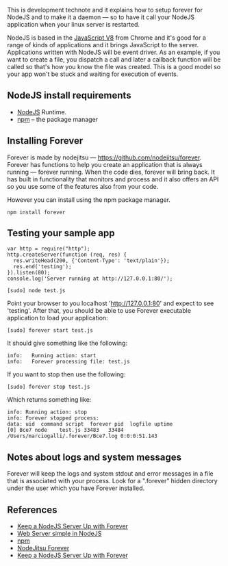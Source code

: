 This is  development technote and it explains how to setup forever for NodeJS and to make it a daemon — so to have it call your NodeJS application when your linux server is restarted. 

NodeJS is based in the [JavaScript V8](http://code.google.com/p/V8) from Chrome and it's good for a range of kinds of applications and it brings JavaScript to the server. Applications written with NodeJS will be event driver. As an example, if you want to create a file, you dispatch a call and later a callback function will be called so that's how you know the file was created. This is a good model so your app won't be stuck and waiting for execution of events.

## NodeJS install requirements 

<ul>
<li><a href='http://nodejs.org/'>NodeJS</a> Runtime.</li>
<li><a href='http://npmjs.org/'>npm</a> – the package manager </li>
</ul>

## Installing Forever 

Forever is made by nodejitsu — https://github.com/nodejitsu/forever. Forever has functions to help you create an application that is always running — forever running. When the code dies, forever will bring back. It has built in functionality that monitors and process and it also offers an API so you use some of the features also from your code. 

However you can install using the npm package manager. 

    npm install forever

## Testing your sample app 

```
var http = require("http");
http.createServer(function (req, res) {
  res.writeHead(200, {'Content-Type': 'text/plain'});
  res.end('testing');
}).listen(80);
console.log('Server running at http://127.0.0.1:80/');
```

    [sudo] node test.js

Point your browser to you localhost 'http://127.0.0.1:80' and expect to see 'testing'. After that, you should be able to use Forever executable application to load your application:

    [sudo] forever start test.js

It should give something like the following: 

```
info:   Running action: start
info:   Forever processing file: test.js
```

If you want to stop then use the following: 

    [sudo] forever stop test.js

Which returns something like: 

```
info: Running action: stop
info: Forever stopped process:
data: uid  command script  forever pid  logfile uptime       
[0] Bce7 node    test.js 33483   33484 /Users/marciogalli/.forever/Bce7.log 0:0:0:51.143 
```

## Notes about logs and system messages

Forever will keep the logs and system stdout and error messages in a file that is associated with your process. Look for a ".forever" hidden directory under the user which you have Forever installed. 

## References

<ul>
<li><a href='http://blog.nodejitsu.com/keep-a-nodejs-server-up-with-forever'>Keep a NodeJS Server Up with Forever</a></li>
<li><a href='http://stackoverflow.com/questions/6084360/node-js-as-a-simple-web-server'>Web Server simple in NodeJS</a></li>
<li><a href='http://npmjs.org/'>npm</a></li>
<li><a href='https://github.com/nodejitsu/forever'>NodeJitsu Forever</a></li>
<li><a href='http://blog.nodejitsu.com/keep-a-nodejs-server-up-with-forever'>Keep a NodeJS Server Up with Forever</a></li>
</ul>



